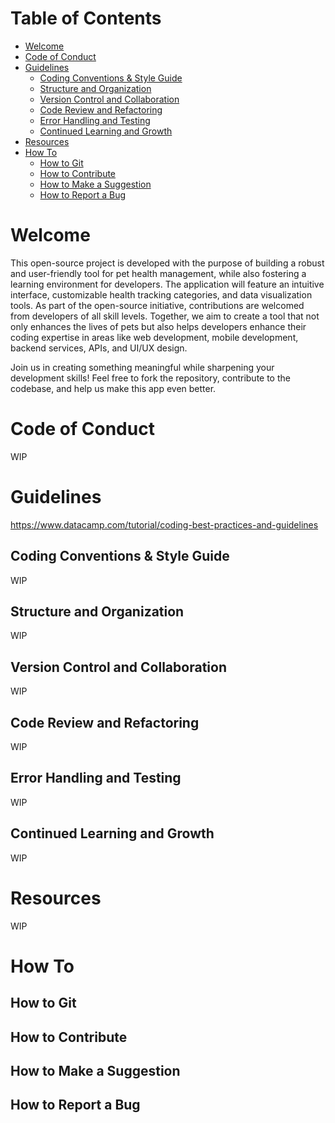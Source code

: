 # Table of Contents

- [Welcome](#welcome)
- [Code of Conduct](#code-of-conduct)
- [Guidelines](#guidelines)
    - [Coding Conventions \& Style Guide](#coding-conventions--style-guide)
    - [Structure and Organization](#structure-and-organization)
    - [Version Control and Collaboration](#version-control-and-collaboration)
    - [Code Review and Refactoring](#code-review-and-refactoring)
    - [Error Handling and Testing](#error-handling-and-testing)
    - [Continued Learning and Growth](#continued-learning-and-growth)
- [Resources](#resources)
- [How To](#how-to)
    - [How to Git](#how-to-git)
    - [How to Contribute](#how-to-contribute)
    - [How to Make a Suggestion](#how-to-make-a-suggestion)
    - [How to Report a Bug](#how-to-report-a-bug)

# Welcome

This open-source project is developed with the purpose of building a robust and user-friendly tool for pet health management, while also fostering a learning environment for developers. The application will feature an intuitive interface, customizable health tracking categories, and data visualization tools. As part of the open-source initiative, contributions are welcomed from developers of all skill levels. Together, we aim to create a tool that not only enhances the lives of pets but also helps developers enhance their coding expertise in areas like web development, mobile development, backend services, APIs, and UI/UX design.

Join us in creating something meaningful while sharpening your development skills! Feel free to fork the repository, contribute to the codebase, and help us make this app even better.

# Code of Conduct

WIP

# Guidelines

https://www.datacamp.com/tutorial/coding-best-practices-and-guidelines

## Coding Conventions & Style Guide

WIP

## Structure and Organization

WIP

## Version Control and Collaboration

WIP

## Code Review and Refactoring

WIP

## Error Handling and Testing

WIP

## Continued Learning and Growth

WIP

# Resources

WIP

# How To

## How to Git

## How to Contribute

## How to Make a Suggestion

## How to Report a Bug
